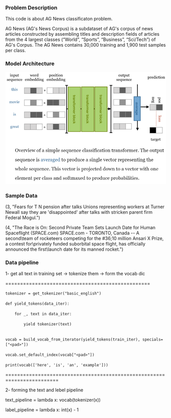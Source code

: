 ### Problem Description

This code is about AG News classificaton problem. 

AG News (AG's News Corpus) is a subdataset of AG's corpus of news articles constructed by assembling titles and description fields of articles from the 4 largest classes (“World”, “Sports”, “Business”, “Sci/Tech”) of AG's Corpus. The AG News contains 30,000 training and 1,900 test samples per class.

### Model Architecture

![classifier_transformer](../../assets/sequenceClassifier.png)

### Sample Data 

(3, "Fears for T N pension after talks Unions representing workers at Turner
Newall say they are 'disappointed' after talks with stricken parent firm Federal
Mogul.")


(4, "The Race is On: Second Private Team Sets Launch Date for Human
Spaceflight (SPACE.com) SPACE.com - TORONTO, Canada -- A second\\team of
rocketeers competing for the  #36;10 million Ansari X Prize, a contest
for\\privately funded suborbital space flight, has officially announced
the first\\launch date for its manned rocket.")

### Data pipeline

1- get all text in training set -> tokenize them -> form the vocab dic 

=================================================

    tokenizer = get_tokenizer("basic_english")

    def yield_tokens(data_iter):

        for _, text in data_iter:

            yield tokenizer(text)


    vocab = build_vocab_from_iterator(yield_tokens(train_iter), specials=["<pad>"])

    vocab.set_default_index(vocab["<pad>"])

    print(vocab(['here', 'is', 'an', 'example']))

========================================================================

2- forming the text and lebel pipeline

text_pipeline = lambda x: vocab(tokenizer(x))

label_pipeline = lambda x: int(x) - 1